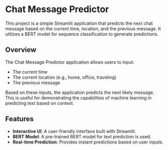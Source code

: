 # Chat Message Predictor
This project is a simple Streamlit application that predicts the next chat message based on the current time, location, and the previous message. It utilizes a BERT model for sequence classification to generate predictions.

## Overview
The Chat Message Predictor application allows users to input:

- The current time
- The current location (e.g., home, office, traveling)
- The previous message

Based on these inputs, the application predicts the next likely message. This is useful for demonstrating the capabilities of machine learning in predicting text based on context.

## Features
* **Interactive UI**: A user-friendly interface built with Streamlit.
* **BERT Model**: A pre-trained BERT model for text prediction is used.
* **Real-time Prediction**: Provides instant predictions based on user inputs.
